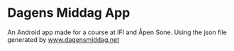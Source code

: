 Dagens Middag App
===============

An Android app made for a course at IFI and Åpen Sone. Using the json file generated by www.dagensmiddag.net